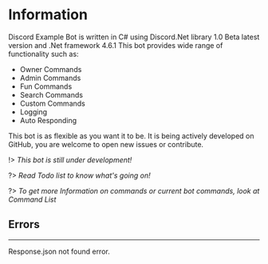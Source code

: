 # Information

Discord Example Bot is written in C# using Discord.Net library 1.0 Beta latest version and .Net framework 4.6.1
This bot provides wide range of functionality such as:
  - Owner Commands
  - Admin Commands
  - Fun Commands
  - Search Commands
  - Custom Commands
  - Logging
  - Auto Responding

This bot is as flexible as you want it to be. It is being actively developed on GitHub, you are welcome to open new issues or contribute.

!> *This bot is still under development!*

?> *Read Todo list to know what's going on!*

?> *To get more Information on commands or current bot commands, look at Command List*

## Errors
---
Response.json not found error.
